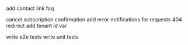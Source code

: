 add contact link
faq

cancel subscription confirmation
add error notifications for requests
404 redirect
add tenant id var

write e2e tests
write unit tests